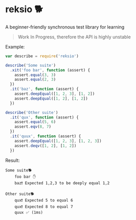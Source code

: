 # reksio :dog2:

A beginner-friendly synchronous test library for learning

> Work In Progress, therefore the API is highly unstable

Example:
```js
var describe = require('reksio')

describe('Some suite')
  .xit('foo bar', function (assert) {
    assert.equal(3, 3)
    assert.equal(2, 3)
  })
  .it('baz', function (assert) {
    assert.deepEqual([1, 2, 3], [1, 2])
    assert.deepEqual([1, 2], [1, 2])
  })

describe('Other suite')
  .it('qux', function (assert) {
    assert.equal(5, 6)
    assert.eqv(8, 7)
  })
  .it('quux', function (assert) {
    assert.deepEqual([1, 2, 3], [1, 2, 3])
    assert.deqv([1, 2], [1, 2])
  })
```

Result:
```
Some suite🐕
	foo bar ✋
	baz❗ Expected 1,2,3 to be deeply equal 1,2

Other suite🐕
	qux❗ Expected 5 to equal 6
	qux❗ Expected 8 to equal 7
	quux ✅ (1ms)
```
